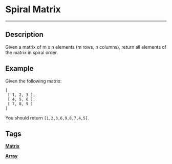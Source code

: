 # Spiral Matrix
---
## Description
Given a matrix of m x n elements (m rows, n columns), return all elements of the matrix in spiral order.

## Example
Given the following matrix:
```
[
 [ 1, 2, 3 ],
 [ 4, 5, 6 ],
 [ 7, 8, 9 ]
]
```
You should return ```[1,2,3,6,9,8,7,4,5]```.

## Tags
**[Matrix](http://www.lintcode.com/tag/matrix/)**

**[Array](http://www.lintcode.com/tag/array/)**